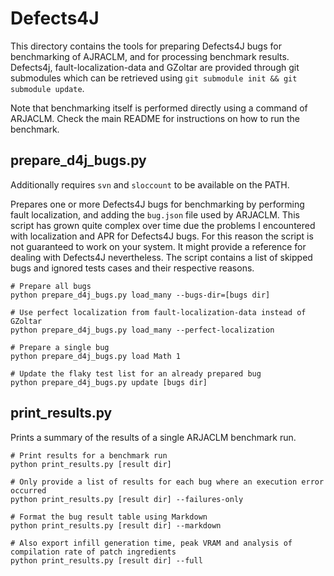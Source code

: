 # Defects4J

This directory contains the tools for preparing Defects4J bugs for benchmarking of AJRACLM, and for processing benchmark results. 
Defects4j, fault-localization-data and GZoltar are provided through git submodules which can be retrieved using 
`git submodule init && git submodule update`.

Note that benchmarking itself is performed directly using a command of ARJACLM. Check the main README for instructions
on how to run the benchmark.

## prepare_d4j_bugs.py

Additionally requires `svn` and `sloccount` to be available on the PATH.

Prepares one or more Defects4J bugs for benchmarking by performing fault localization, and adding the `bug.json` file used by ARJACLM.
This script has grown quite complex over time due the problems I encountered with localization and APR for Defects4J bugs. For this reason
the script is not guaranteed to work on your system. It might provide a reference for dealing with Defects4J nevertheless. The script
contains a list of skipped bugs and ignored tests cases and their respective reasons. 

```shell
# Prepare all bugs
python prepare_d4j_bugs.py load_many --bugs-dir=[bugs dir]

# Use perfect localization from fault-localization-data instead of GZoltar
python prepare_d4j_bugs.py load_many --perfect-localization

# Prepare a single bug
python prepare_d4j_bugs.py load Math 1

# Update the flaky test list for an already prepared bug
python prepare_d4j_bugs.py update [bugs dir]
```

## print_results.py

Prints a summary of the results of a single ARJACLM benchmark run. 

```shell
# Print results for a benchmark run
python print_results.py [result dir]

# Only provide a list of results for each bug where an execution error occurred
python print_results.py [result dir] --failures-only

# Format the bug result table using Markdown
python print_results.py [result dir] --markdown

# Also export infill generation time, peak VRAM and analysis of compilation rate of patch ingredients
python print_results.py [result dir] --full
```
